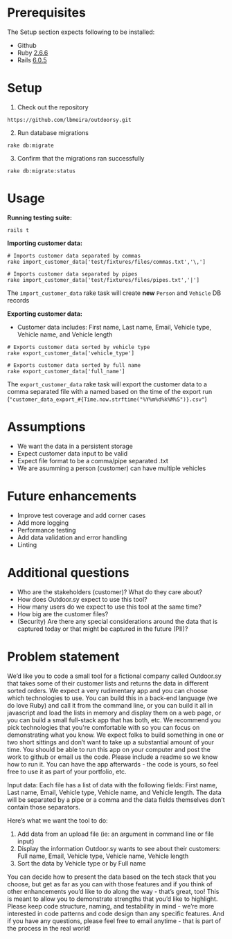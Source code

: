 # Prerequisites
The Setup section expects following to be installed:
- Github
- Ruby [2.6.6](https://github.com/lbmeira/outdoorsy/blob/main/.ruby-version#L1)
- Rails [6.0.5](https://github.com/lbmeira/outdoorsy/blob/main/Gemfile#L7)


# Setup
1. Check out the repository
```
https://github.com/lbmeira/outdoorsy.git
```
2. Run database migrations
```
rake db:migrate
```
3. Confirm that the migrations ran successfully 
```
rake db:migrate:status
```

# Usage
**Running testing suite:**
```
rails t
```

**Importing customer data:**
```
# Imports customer data separated by commas
rake import_customer_data['test/fixtures/files/commas.txt','\,']
```

```
# Imports customer data separated by pipes
rake import_customer_data['test/fixtures/files/pipes.txt','|']
```
The `import_customer_data` rake task will create **new** `Person` and `Vehicle` DB records

**Exporting customer data:**
* Customer data includes: First name, Last name, Email, Vehicle type, Vehicle name, and Vehicle length
```
# Exports customer data sorted by vehicle type
rake export_customer_data['vehicle_type']
```

```
# Exports customer data sorted by full name
rake export_customer_data['full_name']
```
The `export_customer_data` rake task will export the customer data to a comma separated file with a named based on the time of the export run (`"customer_data_export_#{Time.now.strftime("%Y%m%d%k%M%S")}.csv"`)

# Assumptions
* We want the data in a persistent storage
* Expect customer data input to be valid
* Expect file format to be a comma/pipe separated .txt
* We are asumming a person (customer) can have multiple vehicles

# Future enhancements
* Improve test coverage and add corner cases
* Add more logging
* Performance testing
* Add data validation and error handling
* Linting

# Additional questions
* Who are the stakeholders (customer)? What do they care about?
* How does Outdoor.sy expect to use this tool?
* How many users do we expect to use this tool at the same time?
* How big are the customer files?
* (Security) Are there any special considerations around the data that is captured today or that might be captured in the future (PII)?

# Problem statement
We’d like you to code a small tool for a fictional company called Outdoor.sy that takes some of their customer lists and returns the data in different sorted orders.
We expect a very rudimentary app and you can choose which technologies to use. You can build this in a back-end language (we do love Ruby) and call it from the command line, or you can build it all in javascript and load the lists in memory and display them on a web page, or you can build a small full-stack app that has both, etc. We recommend you pick technologies that you're comfortable with so you can focus on demonstrating what you know. We expect folks to build something in one or two short sittings and don’t want to take up a substantial amount of your time.
You should be able to run this app on your computer and post the work to github or email us the code. Please include a readme so we know how to run it. You can have the app afterwards - the code is yours, so feel free to use it as part of your portfolio, etc.

Input data:
Each file has a list of data with the following fields: First name, Last name, Email, Vehicle type, Vehicle name, and Vehicle length. The data will be separated by a pipe or a comma and the data fields themselves don’t contain those separators.

Here’s what we want the tool to do:
1. Add data from an upload file (ie: an argument in command line or file input)
2. Display the information Outdoor.sy wants to see about their customers: Full name, Email, Vehicle type, Vehicle name, Vehicle length
3. Sort the data by Vehicle type or by Full name

You can decide how to present the data based on the tech stack that you choose, but get as far as you can with those features and if you think of other enhancements you’d like to do along the way - that’s great, too! This is meant to allow you to demonstrate strengths that you’d like to highlight. Please keep code structure, naming, and testability in mind - we’re more interested in code patterns and code design than any specific features. And if you have any questions, please feel free to email anytime - that is part of the process in the real world!

